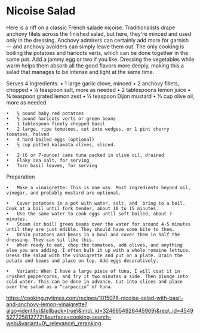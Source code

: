 # Nicoise Salad

Here is a riff on a classic French salade niçoise. Traditionalists drape anchovy filets across the finished salad, but here, they're minced and used only in the dressing. Anchovy admirers can certainly add more for garnish — and anchovy avoiders can simply leave them out. The only cooking is boiling the potatoes and haricots verts, which can be done together in the same pot. Add a jammy egg or two if you like. Dressing the vegetables while warm helps them absorb all the good flavors more deeply, making this a salad that manages to be intense and light at the same time.

Serves 4 Ingredients: • 1 large garlic clove, minced • 2 anchovy fillets, chopped • ¼ teaspoon salt, more as needed • 2 tablespoons lemon juice • ¾ teaspoon grated lemon zest • ½ teaspoon Dijon mustard • ⅓ cup olive oil, more as needed

```
•	¼ pound baby red potatoes
•	½ pound haricots verts or green beans
•	1 tablespoon finely chopped basil
•	2 large, ripe tomatoes, cut into wedges, or 1 pint cherry tomatoes, halved
•	4 hard-boiled eggs (optional)
•	½ cup pitted kalamata olives, sliced.

•	2 (6 or 7-ounce) cans tuna packed in olive oil, drained
•	Flaky sea salt, for serving
•	Torn basil leaves, for serving
```

Preparation

```
•	Make a vinaigrette: This is one way. Most ingredients beyond oil, vinegar, and probably mustard are optional.

•	Cover potatoes in a pot with water, salt, and  bring to a boil. Cook at a boil until fork tender, about 10 to 15 minutes.
•	Use the same water to cook eggs until soft boiled, about 7 minutes. 
•	Steam (or boil) green beans over the water for around 4-5 minutes until they are just edible. They should have some bite to them.
•	Drain potatoes and beans in a bowl and cover them in half the dressing. They can sit like this.
•	When ready to eat, chop the tomatoes, add olives, and anything else you are adding. I often bulk it up with a whole romaine lettuce. Dress the salad with the vinaigrette and put on a plate. Drain the potato and beans and place on top. Add eggs decoratively. 

•	Variant: When I have a large piece of tuna, I will coat it in crushed peppercorns, and fry it two minutes a side. Then plunge into cold water. This can be done in advance. Cut into slices and place over the salad as a “carpaccio” of tuna.
```

https://cooking.nytimes.com/recipes/1015078-nicoise-salad-with-basil-and-anchovy-lemon-vinaigrette?algo=identity\&fellback=true\&imp\_id=3246654926445969\&req\_id=4549527725812772\&surface=cooking-search-web\&variant=0\_relevance\_reranking
